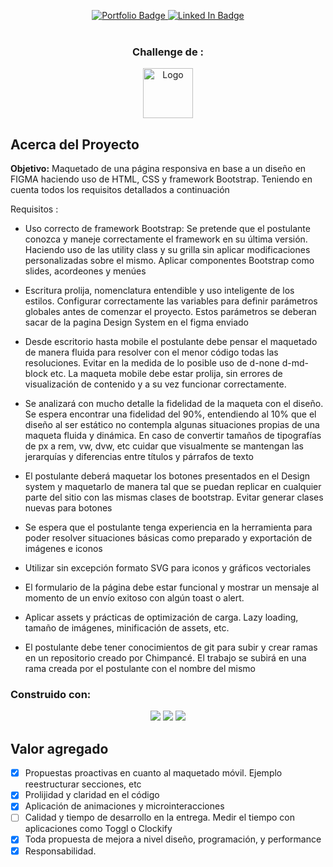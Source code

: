 <!-- Improved compatibility of back to top link: See: https://github.com/othneildrew/Best-README-Template/pull/73 -->
<a name="readme-top"></a>
<!--
*** Thanks for checking out the Best-README-Template. If you have a suggestion
*** that would make this better, please fork the repo and create a pull request
*** or simply open an issue with the tag "enhancement".
*** Don't forget to give the project a star!
*** Thanks again! Now go create something AMAZING! :D
-->



<!-- PROJECT SHIELDS -->
<!--
*** I'm using markdown "reference style" links for readability.
*** Reference links are enclosed in brackets [ ] instead of parentheses ( ).
*** See the bottom of this document for the declaration of the reference variables
*** for contributors-url, forks-url, etc. This is an optional, concise syntax you may use.
*** https://www.markdownguide.org/basic-syntax/#reference-style-links
-->
<div id="badges" align="center">
    <a href="https://santiagosegurado.github.io/portafolio-react/" target="_blank">
        <img src="https://img.shields.io/website?style=for-the-badge&up_message=portafolio&url=https%3A%2F%2Fsantiagosegurado.github.io%2Fportafolio-react%2F"
            alt="Portfolio Badge" />
    </a>
    <a href="https://www.linkedin.com/in/santiago-segurado-frontend/" target="_blank">
        <img src="https://img.shields.io/website?down_message=Perfil&label=Linked%20In&style=for-the-badge&up_message=Perfil&url=https%3A%2F%2Fwww.linkedin.com%2Fin%2Fsantiago-segurado-frontend%2F"
            alt="Linked In Badge" />
    </a>
    
</div>



<!-- PROJECT LOGO -->
<br />
<div align="center">
  <h3 align="center">Challenge de :</h3>
  <a href="https://chimpance.digital/">
    <img src="https://chimpance.digital/assets/img/chimpance-logo.svg" alt="Logo" width="80" height="80">
  </a>
</div>




<!-- ABOUT THE PROJECT -->
## Acerca del Proyecto

<strong>Objetivo:</strong> Maquetado de una página responsiva en base a un diseño en FIGMA haciendo uso de HTML, CSS y framework Bootstrap. Teniendo en cuenta todos los requisitos detallados a continuación

Requisitos :
* Uso correcto de framework Bootstrap:
Se pretende que el postulante conozca y maneje correctamente el framework en su última versión. Haciendo uso de las utility class y su grilla sin aplicar modificaciones personalizadas sobre el mismo.
Aplicar componentes Bootstrap como slides, acordeones y menúes

* Escritura prolija, nomenclatura entendible y uso inteligente de los estilos.
Configurar correctamente las variables para definir parámetros globales antes de comenzar el proyecto. Estos parámetros se deberan sacar de la pagina Design System en el figma enviado

* Desde escritorio hasta mobile el postulante debe pensar el maquetado de manera fluida para resolver con el menor código todas las resoluciones.
Evitar en la medida de lo posible uso de d-none d-md-block etc.
La maqueta mobile debe estar prolija, sin errores de visualización de contenido y a su vez funcionar correctamente.

* Se analizará con mucho detalle la fidelidad de la maqueta con el diseño.
Se espera encontrar una fidelidad del 90%, entendiendo al 10% que el diseño al ser estático no contempla algunas situaciones propias de una maqueta fluida y dinámica.
En caso de convertir tamaños de tipografías de px a rem, vw, dvw, etc cuidar que visualmente se mantengan las jerarquías y diferencias entre títulos  y párrafos de texto

* El postulante deberá maquetar los botones presentados en el Design system y maquetarlo de manera tal que se puedan replicar en cualquier parte del sitio con las mismas clases de bootstrap. Evitar generar clases nuevas para botones

* Se espera que el postulante tenga experiencia en la herramienta para poder resolver situaciones básicas como preparado y exportación de imágenes e iconos

* Utilizar sin excepción formato SVG para iconos y gráficos vectoriales

* El formulario de la página debe estar funcional y mostrar un mensaje al momento de un envío exitoso con algún toast o alert.

* Aplicar assets y prácticas de optimización de carga. Lazy loading, tamaño de imágenes, minificación de assets, etc.


* El postulante debe tener conocimientos de git para subir y crear ramas en un repositorio creado por Chimpancé.
El trabajo se subirá en una rama creada por el postulante con el nombre del mismo




### Construido con:

<div align='center'>
  <img src='https://chimpance.digital/assets/img/html.svg' >
  <img src='https://chimpance.digital/assets/img/js.svg' >
  <img src='https://chimpance.digital/assets/img/bs.svg' >
</div>


<h2>Valor agregado</h2>


- [x] Propuestas proactivas en cuanto al maquetado móvil. Ejemplo reestructurar secciones, etc 
- [x] Prolijidad y claridad en el código
- [x] Aplicación de animaciones y microinteracciones
- [ ] Calidad y tiempo de desarrollo en la entrega. Medir el tiempo con aplicaciones como Toggl o Clockify 
- [x] Toda propuesta de mejora a nivel diseño, programación, y performance
- [x] Responsabilidad. 